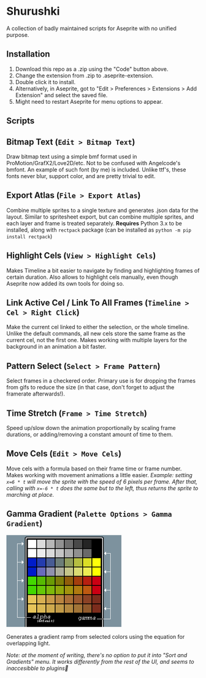 # Shurushki

A collection of badly maintained scripts for Aseprite with no unified purpose.

## **Installation**
1. Download this repo as a .zip using the "Code" button above. 
1. Change the extension from .zip to .aseprite-extension.
1. Double click it to install. 
1. Alternatively, in Aseprite, got to "Edit > Preferences > Extensions > Add Extension" and select the saved file.
1. Might need to restart Aseprite for menu options to appear.

## **Scripts**

## Bitmap Text (`Edit > Bitmap Text`)

Draw bitmap text using a simple bmf format used in ProMotion/GrafX2/Love2D/etc. Not to be confused with Angelcode's bmfont. An example of such font (by me) is included. Unlike ttf's, these fonts never blur, support color, and are pretty trivial to edit.

## Export Atlas (`File > Export Atlas`)

Combine multiple sprites to a single texture and generates .json data for the layout. Similar to spritesheet export, but can combine multiple sprites, and each layer and frame is treated separately.
**Requires** Python 3.x to be installed, along with `rectpack` package (can be installed as `python -m pip install rectpack`)

## Highlight Cels (`View > Highlight Cels`)

Makes Timeline a bit easier to navigate by finding and highlighting frames of certain duration. Also allows to highlight cels manually, even though Aseprite now added its own tools for doing so.

## Link Active Cel / Link To All Frames (`Timeline > Cel > Right Click`)

Make the current cel linked to either the selection, or the whole timeline. Unlike the default commands, all new cels store the same frame as the current cel, not the first one. Makes working with multiple layers for the background in an animation a bit faster.

## Pattern Select (`Select > Frame Pattern`)

Select frames in a checkered order. Primary use is for dropping the frames from gifs to reduce the size (in that case, don't forget to adjust the framerate afterwards!).

## Time Stretch (`Frame > Time Stretch`)

Speed up/slow down the animation proportionally by scaling frame durations, or adding/removing a constant amount of time to them.

## Move Cels (`Edit > Move Cels`)

Move cels with a formula based on their frame time or frame number. Makes working with movement animations a little easier. 
*Example: setting `x=6 * t` will move the sprite with the speed of 6 pixels per frame. After that, calling with `x=-6 * t` does the same but to the left, thus returns the sprite to marching at place.*

## Gamma Gradient (`Palette Options > Gamma Gradient`)
![example](readme_files/gamma.png)

Generates a gradient ramp from selected colors using the equation for overlapping light.

*Note: at the moment of writing, there's no option to put it into "Sort and Gradients" menu. It works differently from the rest of the UI, and seems to inaccesibble to plugins🤷*